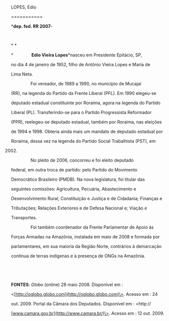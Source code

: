 LOPES, Edio

===========



\***dep. fed. RR 2007**-



 



* *



*               **Edio Vieira Lopes***nasceu em Presidente Epitácio, SP,

no dia 4 de janeiro de 1952, filho de Antônio Vieira Lopes e Maria de

Lima Neta.



                Foi vereador, de 1989 a 1990, no município de Mucajaí

(RR), na legenda do Partido da Frente Liberal (PFL). Em 1990 elegeu-se

deputado estadual constituinte por Roraima, agora na legenda do Partido

Liberal (PL). Transferindo-se para o Partido Progressista Reformador

(PPR), reelegeu-se deputado estadual, também por Roraima, nas eleições

de 1994 e 1998. Obteria ainda mais um mandato de deputado estadual por

Roraima, dessa vez na legenda do Partido Social Trabalhista (PST), em

2002.



                No pleito de 2006, concorreu e foi eleito deputado

federal, em outra troca de partido: pelo Partido do Movimento

Democrático Brasileiro (PMDB). Na nova legislatura, foi titular das

seguintes comissões: Agricultura, Pecuária, Abastecimento e

Desenvolvimento Rural; Constituição e Justiça e de Cidadania; Finanças e

Tributações; Relações Exteriores e de Defesa Nacional e; Viação e

Transportes.



                Foi também coordenador da Frente Parlamentar de Apoio às

Forças Armadas na Amazônia, instalada em maio de 2008 e formada por

parlamentares, em sua maioria da Região Norte, contrários à demarcação

contínua de terras indígenas e à presença de ONGs na Amazônia.



               



 



**FONTES**: *Globo* (online) 28 maio 2008. Disponível em :

\<[http://oglobo.globo.com](http://oglobo.globo.com)\>. Acesso em : 24

out. 2009. Portal da Câmara dos Deputados. Disponível em : \<http://

[www.camara.gov.br](http://www.camara.br/)\>. Acesso em : 12 out. 2009.



 



 

